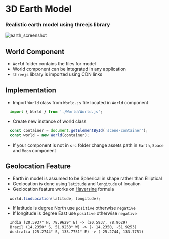 # 3D Earth Model
### Realistic earth model using threejs library
![earth_screenshot](https://user-images.githubusercontent.com/54969439/123535532-0d8ba100-d742-11eb-8a67-d898322a6181.png)

## World Component
- `World` folder contains the files for model
- World component can be integrated in any application 
- `threejs` library is imported using CDN links

## Implementation
- Import `World` class from `World.js` file located in `World` component
``` javascript
  import { World } from './World/World.js';
```
- Create new instance of world class
``` javascript
  const container = document.getElementById('scene-container');              // div element for model in html file
  const world = new World(container);
```
- If your component is not in `src` folder change assets path in `Earth`, `Space` and `Moon` component 

## Geolocation Feature
- Earth in model is assumed to be Spherical in shape rather than Elliptical
- Geolocation is done using `latitude` and `longitude` of location
- Geolocation feature works on [Haversine](https://en.wikipedia.org/wiki/Haversine_formula) formula
``` javascript 
  world.findLocation(latitude, longitude);
```
- If latitude is degree North use `positive` otherwise `negative`
- If longitude is degree East use `positive` otherwise `negative`
``` html
  India (20.5937° N, 78.9629° E) -> (20.5937, 78.9629)
  Brazil (14.2350° S, 51.9253° W) -> (- 14.2350, -51.9253)
  Australia (25.2744° S, 133.7751° E) -> (-25.2744, 133.7751)
```
